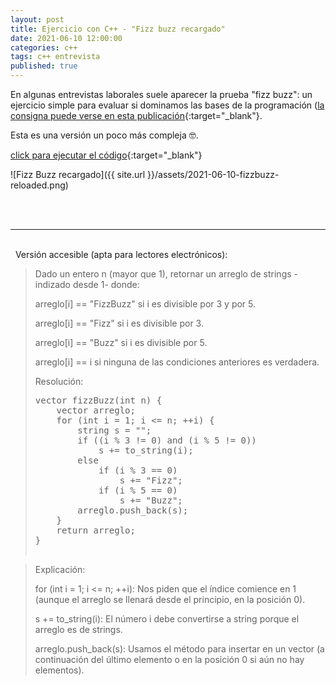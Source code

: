 ```yaml
---
layout: post
title: Ejercicio con C++ - "Fizz buzz recargado"
date: 2021-06-10 12:00:00
categories: c++
tags: c++ entrevista
published: true
---
```


En algunas entrevistas laborales suele aparecer la prueba "fizz buzz": un ejercicio simple para evaluar si dominamos las bases de la programación ([la consigna puede verse en esta publicación](https://cafecito.app/programaciondesde0/post/la-prueba-fizz-buzz-en-entrevistas-laborales-4LY78HxCV){:target="_blank"}.

Esta es una versión un poco más compleja 🤓.

[click para ejecutar el código](https://onlinegdb.com/fiqBp3OSx){:target="_blank"}

![Fizz Buzz recargado]({{ site.url }}/assets/2021-06-10-fizzbuzz-reloaded.png)

<br />&nbsp;
<hr />
<br />&nbsp;
Versión accesible (apta para lectores electrónicos):

> Dado un entero n (mayor que 1), retornar un arreglo de strings -indizado desde 1- donde:
> 
> arreglo[i] == "FizzBuzz" si i es divisible por 3 y por 5.
> 
> arreglo[i] == "Fizz" si i es divisible por 3.
> 
> arreglo[i] == "Buzz" si i es divisible por 5.
> 
> arreglo[i] == i si ninguna de las condiciones anteriores es verdadera.
> 
> Resolución:
> 
> <pre>vector<string> fizzBuzz(int n) {
>     vector<string> arreglo;
>     for (int i = 1; i <= n; ++i) {
>         string s = "";
>         if ((i % 3 != 0) and (i % 5 != 0))
>             s += to_string(i);
>         else
>             if (i % 3 == 0)
>                 s += "Fizz";
>             if (i % 5 == 0)
>                 s += "Buzz";
>         arreglo.push_back(s);
>     }
>     return arreglo;
> }

> Explicación:
> 
> for (int i = 1; i <= n; ++i): Nos piden que el índice comience en 1 (aunque el arreglo se llenará desde el principio, en la posición 0).
> 
> s += to_string(i): El número i debe convertirse a string porque el arreglo es de strings.
> 
> arreglo.push_back(s): Usamos el método para insertar en un vector (a continuación del último elemento o en la posición 0 si aún no hay elementos).</pre>
    
    
